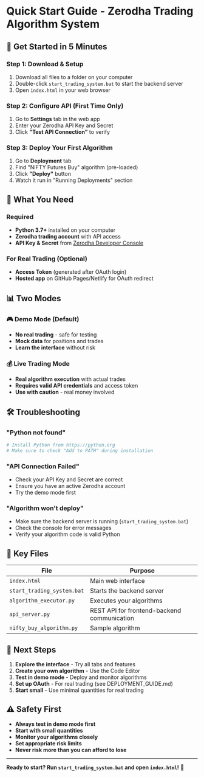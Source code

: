 # Quick Start Guide - Zerodha Trading Algorithm System

## 🚀 Get Started in 5 Minutes

### Step 1: Download & Setup
1. Download all files to a folder on your computer
2. Double-click `start_trading_system.bat` to start the backend server
3. Open `index.html` in your web browser

### Step 2: Configure API (First Time Only)
1. Go to **Settings** tab in the web app
2. Enter your Zerodha API Key and Secret
3. Click **"Test API Connection"** to verify

### Step 3: Deploy Your First Algorithm
1. Go to **Deployment** tab
2. Find "NIFTY Futures Buy" algorithm (pre-loaded)
3. Click **"Deploy"** button
4. Watch it run in "Running Deployments" section

## 🔧 What You Need

### Required
- **Python 3.7+** installed on your computer
- **Zerodha trading account** with API access
- **API Key & Secret** from [Zerodha Developer Console](https://developers.kite.trade/)

### For Real Trading (Optional)
- **Access Token** (generated after OAuth login)
- **Hosted app** on GitHub Pages/Netlify for OAuth redirect

## 📊 Two Modes

### 🎮 Demo Mode (Default)
- **No real trading** - safe for testing
- **Mock data** for positions and trades
- **Learn the interface** without risk

### 💰 Live Trading Mode
- **Real algorithm execution** with actual trades
- **Requires valid API credentials** and access token
- **Use with caution** - real money involved

## 🛠️ Troubleshooting

### "Python not found"
```bash
# Install Python from https://python.org
# Make sure to check "Add to PATH" during installation
```

### "API Connection Failed"
- Check your API Key and Secret are correct
- Ensure you have an active Zerodha account
- Try the demo mode first

### "Algorithm won't deploy"
- Make sure the backend server is running (`start_trading_system.bat`)
- Check the console for error messages
- Verify your algorithm code is valid Python

## 📁 Key Files

| File | Purpose |
|------|---------|
| `index.html` | Main web interface |
| `start_trading_system.bat` | Starts the backend server |
| `algorithm_executor.py` | Executes your algorithms |
| `api_server.py` | REST API for frontend-backend communication |
| `nifty_buy_algorithm.py` | Sample algorithm |

## 🎯 Next Steps

1. **Explore the interface** - Try all tabs and features
2. **Create your own algorithm** - Use the Code Editor
3. **Test in demo mode** - Deploy and monitor algorithms
4. **Set up OAuth** - For real trading (see DEPLOYMENT_GUIDE.md)
5. **Start small** - Use minimal quantities for real trading

## ⚠️ Safety First

- **Always test in demo mode first**
- **Start with small quantities**
- **Monitor your algorithms closely**
- **Set appropriate risk limits**
- **Never risk more than you can afford to lose**

---

**Ready to start? Run `start_trading_system.bat` and open `index.html`!** 🚀
